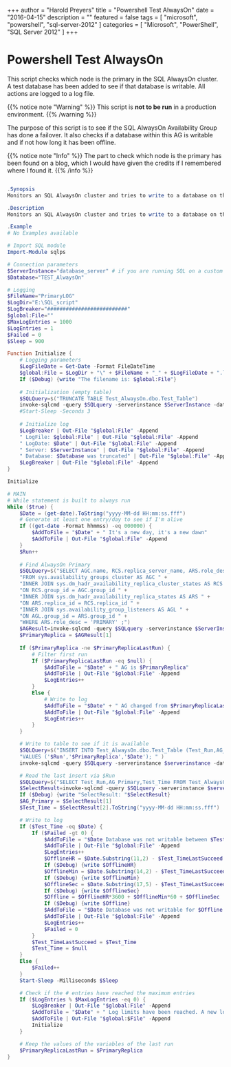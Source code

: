 +++
author = "Harold Preyers"
title = "Powershell Test AlwaysOn"
date = "2016-04-15"
description = ""
featured = false
tags = [
    "microsoft",
    "powershell",
    "sql-server-2012"
]
categories = [
    "Microsoft",
    "PowerShell",
    "SQL Server 2012"
]
+++

# Powershell Test AlwaysOn

This script checks which node is the primary in the SQL AlwaysOn cluster. A test database has been added to see if that database is writable. All actions are logged to a log file.

{{% notice note "Warning" %}}
This script is **not to be run** in a production environment.
{{% /warning %}}

The purpose of this script is to see if the SQL AlwaysOn Availability Group has done a failover. It also checks if a database within this AG is writable and if not how long it has been offline.

{{% notice note "Info" %}}
The part to check which node is the primary has been found on a blog, which I would have given the credits if I remembered where I found it.
{{% /info %}}

```powershell

.Synopsis
Monitors an SQL AlwaysOn cluster and tries to write to a database on this AlwaysOn cluster.

.Description
Monitors an SQL AlwaysOn cluster and tries to write to a database on this AlwaysOn cluster.

.Example
# No Examples available

# Import SQL module
Import-Module sqlps

# Connection parameters
$ServerInstance="database_server" # if you are running SQL on a custom port it should be "database_server,port"
$Database="TEST_AlwaysOn"

# Logging
$FileName="PrimaryLOG"
$LogDir="E:\SQL_script"
$LogBreaker="##########################"
$global:File=""
$MaxLogEntries = 1000
$LogEntries = 1
$Failed = 0
$Sleep = 900

Function Initialize {
	# Logging parameters
	$LogFileDate = Get-Date -Format FileDateTime
	$global:File = $LogDir + "\" + $FileName + "_" + $LogFileDate + ".log"
	If ($Debug) {write "The filename is: $global:File"}
 
	# Initialization (empty table)
	$SQLQuery=$("TRUNCATE TABLE Test_AlwaysOn.dbo.Test_Table")
	invoke-sqlcmd -query $SQLquery -serverinstance $ServerInstance -database $Database
	#Start-Sleep -Seconds 3
 
	# Initialize log
	$LogBreaker | Out-File "$global:File" -Append
	" LogFile: $global:File" | Out-File "$global:File" -Append
	" LogDate: $Date" | Out-File "$global:File" -Append
	" Server: $ServerInstance" | Out-File "$global:File" -Append
	" Database: $Database was truncated" | Out-File "$global:File" -Append
	$LogBreaker | Out-File "$global:File" -Append
}

Initialize

# MAIN
# While statement is built to always run
While ($true) {
	$Date = (get-date).ToString("yyyy-MM-dd HH:mm:ss.fff")
	# Generate at least one entry/day to see if I'm alive
	If ((get-date -Format hhmmss) -eq 000000) {
		$AddToFile = "$Date" + " It's a new day, it's a new dawn"
		$AddToFile | Out-File "$global:File" -Append
	}
	$Run++
 
	# Find AlwaysOn Primary
	$SQLQuery=$("SELECT AGC.name, RCS.replica_server_name, ARS.role_desc, AGL.dns_name " +
	"FROM sys.availability_groups_cluster AS AGC " +
	"INNER JOIN sys.dm_hadr_availability_replica_cluster_states AS RCS " +
	"ON RCS.group_id = AGC.group_id " +
	"INNER JOIN sys.dm_hadr_availability_replica_states AS ARS " +
	"ON ARS.replica_id = RCS.replica_id " +
	"INNER JOIN sys.availability_group_listeners AS AGL " +
	"ON AGL.group_id = ARS.group_id " +
	"WHERE ARS.role_desc = 'PRIMARY' ;")
	$AGResult=invoke-sqlcmd -query $SQLquery -serverinstance $ServerInstance -database $Database
	$PrimaryReplica = $AGResult[1]
 
	If ($PrimaryReplica -ne $PrimaryReplicaLastRun) {
		# Filter first run
		If ($PrimaryReplicaLastRun -eq $null) {
			$AddToFile = "$Date" + " AG is $PrimaryReplica"
			$AddToFile | Out-File "$global:File" -Append
			$LogEntries++
		}
		Else {
			# Write to log
			$AddToFile = "$Date" + " AG changed from $PrimaryReplicaLastRun to $PrimaryReplica"
			$AddToFile | Out-File "$global:File" -Append
			$LogEntries++
		}
	}

	# Write to table to see if it is available
	$SQLQuery=$("INSERT INTO Test_AlwaysOn.dbo.Test_Table (Test_Run,AG_Primary,Test_Time) " +
	"VALUES ('$Run','$PrimaryReplica','$Date'); " )
	invoke-sqlcmd -query $SQLquery -serverinstance $serverinstance -database $database

	# Read the last insert via $Run
	$SQLQuery=$("SELECT Test_Run,AG_Primary,Test_Time FROM Test_AlwaysOn.dbo.Test_Table where Test_run = $Run")
	$SelectResult=invoke-sqlcmd -query $SQLquery -serverinstance $serverinstance -database $database
	If ($Debug) {write "SelectResult: "$SelectResult}
	$AG_Primary = $SelectResult[1]
	$Test_Time = $SelectResult[2].ToString("yyyy-MM-dd HH:mm:ss.fff")

	# Write to log
	If ($Test_Time -eq $Date) {
		If ($Failed -gt 0) {
			$AddToFile = "$Date Database was not writable between $Test_TimeLastSucceed and $Date, we tried $Failed times."
			$AddToFile | Out-File "$global:File" -Append
			$LogEntries++
			$OfflineHR = $Date.Substring(11,2) - $Test_TimeLastSucceed.Substring(11,2)
			If ($Debug) {write $OfflineHR}
			$OfflineMin = $Date.Substring(14,2) - $Test_TimeLastSucceed.Substring(14,2)
			If ($Debug) {write $OfflineMin}
			$OfflineSec = $Date.Substring(17,5) - $Test_TimeLastSucceed.Substring(17,5)
			If ($Debug) {write $OfflineSec}
			$Offline = $OfflineHR*3600 + $OfflineMin*60 + $OfflineSec
			If ($Debug) {write $Offline}
			$AddToFile = "$Date Database was not writable for $Offline seconds."
			$AddToFile | Out-File "$global:File" -Append
			$LogEntries++
			$Failed = 0
		}
		$Test_TimeLastSucceed = $Test_Time
		$Test_Time = $null
	}
	Else {
		$Failed++
	}
	Start-Sleep -Milliseconds $Sleep

	# Check if the # entries have reached the maximum entries
	If ($LogEntries % $MaxLogEntries -eq 0) {
		$LogBreaker | Out-File "$global:File" -Append
		$AddToFile = "$Date" + " Log limits have been reached. A new log file will be started."
		$AddToFile | Out-File "$global:$File" -Append
		Initialize
	}

	# Keep the values of the variables of the last run
	$PrimaryReplicaLastRun = $PrimaryReplica
}

```